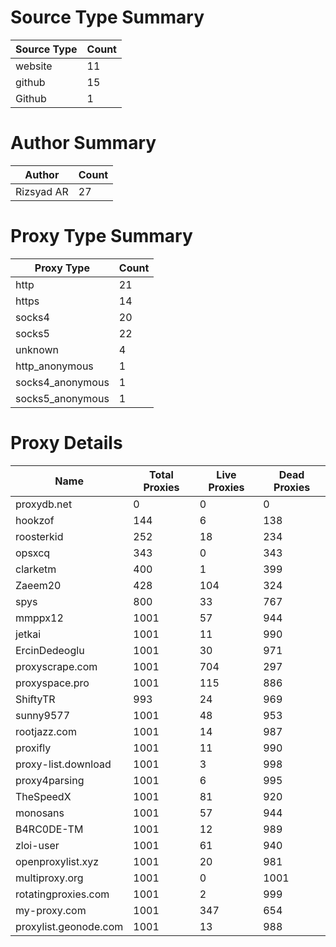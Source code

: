 # Source Type Summary

| Source Type | Count |
|-------------|-------|
| website | 11 |
| github | 15 |
| Github | 1 |


# Author Summary

| Author | Count |
|--------|-------|
| Rizsyad AR | 27 |


# Proxy Type Summary

| Proxy Type | Count |
|------------|-------|
| http | 21 |
| https | 14 |
| socks4 | 20 |
| socks5 | 22 |
| unknown | 4 |
| http_anonymous | 1 |
| socks4_anonymous | 1 |
| socks5_anonymous | 1 |


# Proxy Details

| Name | Total Proxies | Live Proxies | Dead Proxies |
|------|---------------|--------------|---------------|
| proxydb.net | 0 | 0 | 0 |
| hookzof | 144 | 6 | 138 |
| roosterkid | 252 | 18 | 234 |
| opsxcq | 343 | 0 | 343 |
| clarketm | 400 | 1 | 399 |
| Zaeem20 | 428 | 104 | 324 |
| spys | 800 | 33 | 767 |
| mmppx12 | 1001 | 57 | 944 |
| jetkai | 1001 | 11 | 990 |
| ErcinDedeoglu | 1001 | 30 | 971 |
| proxyscrape.com | 1001 | 704 | 297 |
| proxyspace.pro | 1001 | 115 | 886 |
| ShiftyTR | 993 | 24 | 969 |
| sunny9577 | 1001 | 48 | 953 |
| rootjazz.com | 1001 | 14 | 987 |
| proxifly | 1001 | 11 | 990 |
| proxy-list.download | 1001 | 3 | 998 |
| proxy4parsing | 1001 | 6 | 995 |
| TheSpeedX | 1001 | 81 | 920 |
| monosans | 1001 | 57 | 944 |
| B4RC0DE-TM | 1001 | 12 | 989 |
| zloi-user | 1001 | 61 | 940 |
| openproxylist.xyz | 1001 | 20 | 981 |
| multiproxy.org | 1001 | 0 | 1001 |
| rotatingproxies.com | 1001 | 2 | 999 |
| my-proxy.com | 1001 | 347 | 654 |
| proxylist.geonode.com | 1001 | 13 | 988 |
